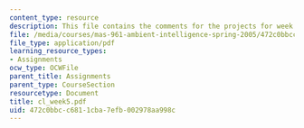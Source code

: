 ```yaml
---
content_type: resource
description: This file contains the comments for the projects for week 5 by the student.
file: /media/courses/mas-961-ambient-intelligence-spring-2005/472c0bbcc6811cba7efb002978aa998c_cl_week5.pdf
file_type: application/pdf
learning_resource_types:
- Assignments
ocw_type: OCWFile
parent_title: Assignments
parent_type: CourseSection
resourcetype: Document
title: cl_week5.pdf
uid: 472c0bbc-c681-1cba-7efb-002978aa998c
---
```


